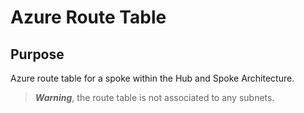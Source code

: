 # Azure Route Table

## Purpose
Azure route table for a spoke within the Hub and Spoke Architecture.

> ***Warning***, the route table is not associated to any subnets. 
